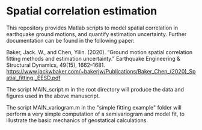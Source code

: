 # Spatial correlation estimation

This repository provides Matlab scripts to model spatial correlation in earthquake ground motions, and quantify estimation uncertainty. Further documentation can be found in the following paper:

Baker, Jack. W., and Chen, Yilin. (2020). “Ground motion spatial correlation fitting methods and estimation uncertainty.” Earthquake Engineering & Structural Dynamics, 49(15), 1662–1681. 
https://www.jackwbaker.com/~bakerjw/Publications/Baker_Chen_(2020)_Spatial_fitting,_EESD.pdf

The script MAIN_script.m in the root directory will produce the data and figures used in the above manuscript.

The script MAIN_variogram.m in the "simple fitting example" folder will perform a very simple computation of a semivariogram and model fit, to illustrate the basic mechanics of geostatical calculations.
